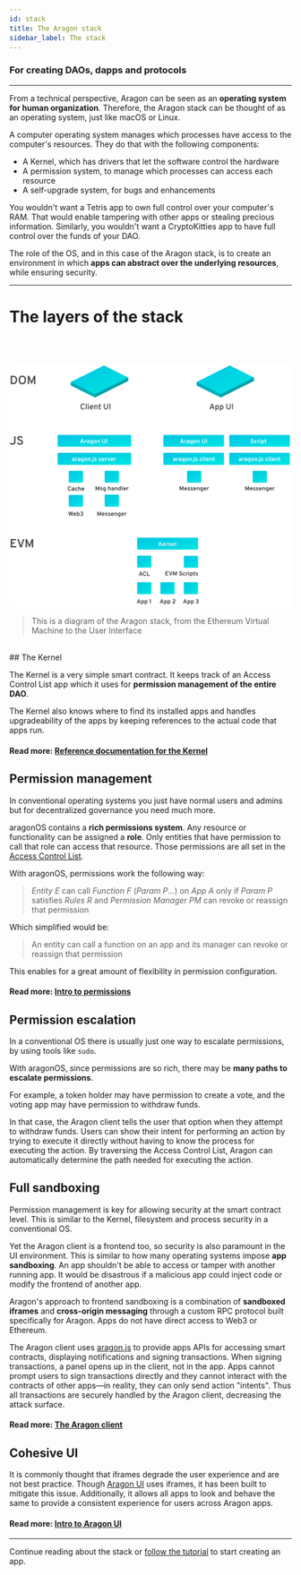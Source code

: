 ```yaml
---
id: stack
title: The Aragon stack
sidebar_label: The stack
---
```


### For creating DAOs, dapps and protocols
---

From a technical perspective, Aragon can be seen as an **operating system for human organization**.
Therefore, the Aragon stack can be thought of as an operating system, just like macOS or Linux.

A computer operating system manages which processes have access to the computer's resources. They do that with the following components:

- A Kernel, which has drivers that let the software control the hardware
- A permission system, to manage which processes can access each resource
- A self-upgrade system, for bugs and enhancements

You wouldn't want a Tetris app to own full control over your computer's RAM. That would enable tampering with other apps or stealing precious information. Similarly, you wouldn't want a CryptoKitties app to have full control over the funds of your DAO.

The role of the OS, and in this case of the Aragon stack, is to create an environment in which **apps can abstract over the underlying resources**, while ensuring security.

---

# The layers of the stack
<br><br><br>
![The Aragon stack](/docs/assets/architecture.svg)
<br>
> This is a diagram of the Aragon stack, from the Ethereum Virtual Machine to the User Interface

<br>
## The Kernel

The Kernel is a very simple smart contract. It keeps track of an Access Control List app which it uses for **permission management of the entire DAO**.

The Kernel also knows where to find its installed apps and handles upgradeability of the apps by keeping references to the actual code that apps run.

#### Read more: [Reference documentation for the Kernel](/docs/aragonos-ref.html#kernel)

## Permission management

In conventional operating systems you just have normal users and admins but for decentralized governance you need much more.

aragonOS contains a **rich permissions system**. Any resource or functionality can be assigned a **role**. Only entities that have permission to call that role can access that resource. Those permissions are all set in the [Access Control List](/docs/acl-intro.html).

With aragonOS, permissions work the following way:

> *Entity E* can call *Function F* (*Param P*...) on *App A* only if *Param P* satisfies *Rules R* and *Permission Manager PM* can revoke or reassign that permission

Which simplified would be:

> An entity can call a function on an app and its manager can revoke or reassign that permission

This enables for a great amount of flexibility in permission configuration.

#### Read more: [Intro to permissions](/docs/acl-intro.html)

## Permission escalation

In a conventional OS there is usually just one way to escalate permissions, by using tools like `sudo`.

With aragonOS, since permissions are so rich, there may be **many paths to escalate permissions**.

For example, a token holder may have permission to create a vote, and the voting app may have permission to withdraw funds.

In that case, the Aragon client tells the user that option when they attempt to withdraw funds. Users can show their intent for performing an action by trying to execute it directly without having to know the process for executing the action. By traversing the Access Control List, Aragon can automatically determine the path needed for executing the action.

## Full sandboxing

Permission management is key for allowing security at the smart contract level. This is similar to the Kernel, filesystem and process security in a conventional OS.

Yet the Aragon client is a frontend too, so security is also paramount in the UI environment. This is similar to how many operating systems impose **app sandboxing**. An app shouldn't be able to access or tamper with another running app. It would be disastrous if a malicious app could inject code or modify the frontend of another app.

Aragon's approach to frontend sandboxing is a combination of **sandboxed iframes** and **cross-origin messaging** through a custom RPC protocol built specifically for Aragon. Apps do not have direct access to Web3 or Ethereum.

The Aragon client uses [aragon.js](/docs/aragonjs-ref.html) to provide apps APIs for accessing smart contracts, displaying notifications and signing transactions. When signing transactions, a panel opens up in the client, not in the app. Apps cannot prompt users to sign transactions directly and they cannot interact with the contracts of other apps—in reality, they can only send action "intents". Thus all transactions are securely handled by the Aragon client, decreasing the attack surface.

#### Read more: [The Aragon client](/docs/client.html)

## Cohesive UI

It is commonly thought that iframes degrade the user experience and are not best practice. Though [Aragon UI](/docs/aragonui-intro.html) uses iframes, it has been built to mitigate this issue. Additionally, it allows all apps to look and behave the same to provide a consistent experience for users across Aragon apps.

#### Read more: [Intro to Aragon UI](/docs/aragonui-intro.html)

---

Continue reading about the stack or [follow the tutorial](/docs/tutorial.html) to start creating an app.
